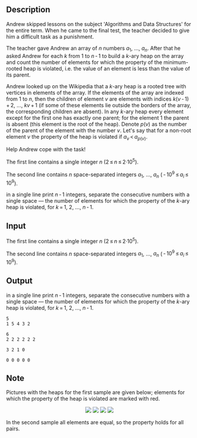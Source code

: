 ## Description

<div><p>Andrew skipped lessons on the subject 'Algorithms and Data Structures' for the entire term. When he came to the final test, the teacher decided to give him a difficult task as a punishment.</p><p>The teacher gave Andrew an array of <span class="tex-span"><i>n</i></span> numbers <span class="tex-span"><i>a</i><sub class="lower-index">1</sub></span>, <span class="tex-span">...</span>, <span class="tex-span"><i>a</i><sub class="lower-index"><i>n</i></sub></span>. After that he asked Andrew for each <span class="tex-span"><i>k</i></span> from 1 to <span class="tex-span"><i>n</i> - 1</span> to build a <span class="tex-span"><i>k</i></span>-ary heap on the array and count the number of elements for which the property of the minimum-rooted heap is violated, i.e. the value of an element is less than the value of its parent.</p><p>Andrew looked up on the Wikipedia that a <span class="tex-span"><i>k</i></span>-ary heap is a rooted tree with vertices in elements of the array. If the elements of the array are indexed from 1 to <span class="tex-span"><i>n</i></span>, then the children of element <span class="tex-span"><i>v</i></span> are elements with indices <span class="tex-span"><i>k</i>(<i>v</i> - 1) + 2</span>, <span class="tex-span">...</span>, <span class="tex-span"><i>kv</i> + 1</span> (if some of these elements lie outside the borders of the array, the corresponding children are absent). In any <span class="tex-span"><i>k</i></span>-ary heap every element except for the first one has exactly one parent; for the element 1 the parent is absent (this element is the <span class="tex-font-style-it">root</span> of the heap). Denote <span class="tex-span"><i>p</i>(<i>v</i>)</span> as the number of the parent of the element with the number <span class="tex-span"><i>v</i></span>. Let's say that for a non-root element <span class="tex-span"><i>v</i></span> the <span class="tex-font-style-it">property of the heap is violated</span> if <span class="tex-span"><i>a</i><sub class="lower-index"><i>v</i></sub> &lt; <i>a</i><sub class="lower-index"><i>p</i>(<i>v</i>)</sub></span>.</p><p>Help Andrew cope with the task!</p></div><div class="input-specification"><p>The first line contains a single integer <span class="tex-span"><i>n</i></span> (<span class="tex-span">2 ≤ <i>n</i> ≤ 2·10<sup class="upper-index">5</sup></span>).</p><p>The second line contains <span class="tex-span"><i>n</i></span> space-separated integers <span class="tex-span"><i>a</i><sub class="lower-index">1</sub></span>, <span class="tex-span">...</span>, <span class="tex-span"><i>a</i><sub class="lower-index"><i>n</i></sub></span> (<span class="tex-span"> - 10<sup class="upper-index">9</sup> ≤ <i>a</i><sub class="lower-index"><i>i</i></sub> ≤ 10<sup class="upper-index">9</sup></span>).</p></div><div class="output-specification"><p>in a single line print <span class="tex-span"><i>n</i> - 1</span> integers, separate the consecutive numbers with a single space — the number of elements for which the property of the <span class="tex-span"><i>k</i></span>-ary heap is violated, for <span class="tex-span"><i>k</i> = 1</span>, <span class="tex-span">2</span>, <span class="tex-span">...</span>, <span class="tex-span"><i>n</i> - 1</span>.</p></div>

## Input

<p>The first line contains a single integer <span class="tex-span"><i>n</i></span> (<span class="tex-span">2 ≤ <i>n</i> ≤ 2·10<sup class="upper-index">5</sup></span>).</p><p>The second line contains <span class="tex-span"><i>n</i></span> space-separated integers <span class="tex-span"><i>a</i><sub class="lower-index">1</sub></span>, <span class="tex-span">...</span>, <span class="tex-span"><i>a</i><sub class="lower-index"><i>n</i></sub></span> (<span class="tex-span"> - 10<sup class="upper-index">9</sup> ≤ <i>a</i><sub class="lower-index"><i>i</i></sub> ≤ 10<sup class="upper-index">9</sup></span>).</p>

## Output

<p>in a single line print <span class="tex-span"><i>n</i> - 1</span> integers, separate the consecutive numbers with a single space — the number of elements for which the property of the <span class="tex-span"><i>k</i></span>-ary heap is violated, for <span class="tex-span"><i>k</i> = 1</span>, <span class="tex-span">2</span>, <span class="tex-span">...</span>, <span class="tex-span"><i>n</i> - 1</span>.</p>





```input1
5
1 5 4 3 2

```




```input2
6
2 2 2 2 2 2

```




```output1
3 2 1 0

```




```output2
0 0 0 0 0

```



## Note

<p>Pictures with the heaps for the first sample are given below; elements for which the property of the heap is violated are marked with red.</p><center> <img class="tex-graphics" src="file://c7RPGaZz.png" style="max-width: 100.0%;max-height: 100.0%;"> <img class="tex-graphics" src="file://kFKisNCF.png" style="max-width: 100.0%;max-height: 100.0%;"> <img class="tex-graphics" src="file://2tVOOeIQ.png" style="max-width: 100.0%;max-height: 100.0%;"> <img class="tex-graphics" src="file://q2SNozRP.png" style="max-width: 100.0%;max-height: 100.0%;"> </center><p>In the second sample all elements are equal, so the property holds for all pairs.</p>

